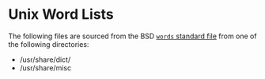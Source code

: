 # Unix Word Lists

The following files are sourced from the BSD [`words` standard file](https://en.wikipedia.org/wiki/Words_(Unix)) from one of the following directories:

- /usr/share/dict/
- /usr/share/misc